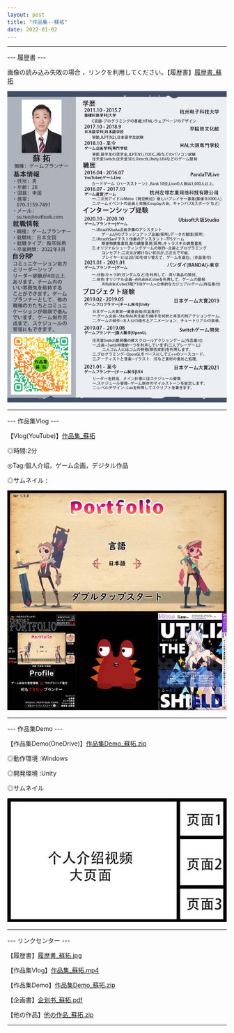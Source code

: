 ```yaml
---
layout: post
title: "作品集--蘇拓"
date: 2022-01-02
---
```

********************************************************

--- 履歴書 ---

画像の読み込み失敗の場合 ，リンクを利用してください。【履歴書】[履歴書_蘇拓](https://github.com/SotakuStudio/SotakuStudio.github.io/blob/main/Image/ImageJapanese/%E6%97%A5%E6%96%87%E7%AE%80%E5%8E%86-%E9%AB%98%E6%B8%85%E7%89%88.png?raw=true)

![Image text](https://github.com/SotakuStudio/SotakuStudio.github.io/blob/main/Image/ImageJapanese/%E6%97%A5%E6%96%87%E7%AE%80%E5%8E%86-%E7%BD%91%E9%A1%B5%E7%89%88.jpg?raw=true) 

********************************************************

--- 作品集Vlog ---

【Vlog(YouTube)】[作品集_蘇拓](https://v.qq.com/x/page/d3224z0fxsn.html)

◎時間:2分

◎Tag:個人介绍，ゲーム企画，デジタル作品

◎サムネイル :

![Image text](https://github.com/SotakuStudio/SotakuStudio.github.io/blob/main/Image/ImageJapanese/%E6%97%A5%E6%96%87%E4%BD%9C%E5%93%81%E9%9B%86%E4%BB%8B%E7%BB%8D.jpg?raw=true)

********************************************************

--- 作品集Demo ---

【作品集Demo(OneDrive)】[作品集Demo_蘇拓.zip](https://v.qq.com/x/page/d3224z0fxsn.html)

◎動作環境 :Windows

◎開発環境 :Unity

◎サムネイル 

![Image text](https://github.com/SotakuStudio/SotakuStudio.github.io/blob/main/chnblog/image/IntroductionPage.jpg?raw=true)

********************************************************

--- リンクセンター ---

【履歴書】[履歴書_蘇拓.jpg](https://github.com/SotakuStudio/SotakuStudio.github.io/blob/main/Image/ImageChinese/image/ResumeChn.jpg?raw=true)

【作品集Vlog】[作品集_蘇拓.mp4](https://v.qq.com/x/page/d3224z0fxsn.html)

【作品集Demo】[作品集Demo_蘇拓.zip](https://v.qq.com/x/page/d3224z0fxsn.html)

【企画書】[企划书_蘇拓.pdf](https://1drv.ms/b/s!Aj9fktzHJKNciN06rw5TyEamfuhR8g?e=3nODQ8)

【他の作品】[他の作品_蘇拓.zip](https://1drv.ms/b/s!Aj9fktzHJKNciN06rw5TyEamfuhR8g?e=3nODQ8)

********************************************************
